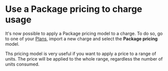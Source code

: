 # Use a Package pricing to charge usage

It's now possible to apply a Package pricing model to a charge.
To do so, go to one of your [Plans](../docs/guide/plans/charges#the-package-charge-model), import a new charge and select the **Package pricing** model.

Ths pricing model is very useful if you want to apply a price to a range of units. The price will be applied to the whole range, regardless the number of units consumed.